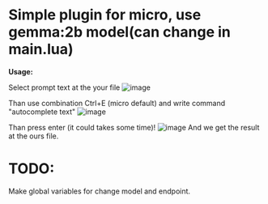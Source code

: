 # **Simple plugin for micro, use gemma:2b model(can change in main.lua)**

**Usage:** 

Select prompt text at the your file
![image](https://github.com/user-attachments/assets/25d87cd7-9f43-41ac-a9ef-1922aba5ee35)

Than use combination Ctrl+E (micro default) and write command "autocomplete text"
![image](https://github.com/user-attachments/assets/c284be81-26eb-4456-9fd8-addef727fdbb)

Than press enter (it could takes some time)!
![image](https://github.com/user-attachments/assets/5c807696-26ac-43b0-a613-43c751f3c4fc)
And we get the result at the ours file.

# TODO:
Make global variables for change model and endpoint.

